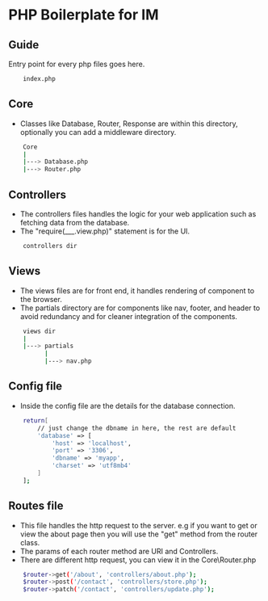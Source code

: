 
# PHP Boilerplate for IM



## Guide


Entry point for every php files goes here.

```bash
    index.php
```


Core
-  
- Classes like Database, Router, Response are within this directory, optionally you can add a middleware directory.

```bash
    Core
    |
    |---> Database.php
    |---> Router.php
```


Controllers
-  
-  The controllers files handles the logic for your web application such as fetching data from the database. 
- The "require(___.view.php)" statement is for the UI.

```bash
    controllers dir
```

Views
- 
-  The views files are for front end, it handles rendering of component to the browser. 
- The partials directory are for components like nav, footer, and  header to avoid redundancy and for cleaner integration of the components.

```bash
    views dir
    |
    |---> partials
          |
          |---> nav.php
```

Config file
- 
- Inside the config file are the details for the database connection.
```bash
    return[
        // just change the dbname in here, the rest are default 
        'database' => [
            'host' => 'localhost',
            'port' => '3306',
            'dbname' => 'myapp',
            'charset' => 'utf8mb4'
        ]
    ];
```


Routes file
- 
- This file handles the http request to the server. e.g if you want to get or view the about page then you will use the "get" method from the router class.
- The params of each router method are URI and Controllers.
- There are different http request, you can view it in the Core\Router.php
```bash
    $router->get('/about', 'controllers/about.php');
    $router->post('/contact', 'controllers/store.php');
    $router->patch('/contact', 'controllers/update.php');
```

